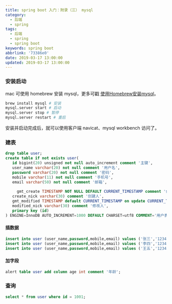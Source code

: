```yaml
---
title: spring boot 入门：附录（三） mysql
category:
  - 后端
  - spring
tags:
  - 后端
  - spring
  - spring boot
keywords: spring boot
abbrlink: '73386e0'
date: 2019-03-17 13:00:00
updated: 2019-03-17 13:00:00
---
```


### 安装启动
mac 可使用 homebrew 安装 mysql，更多可戳 [使用Homebrew安装mysql](https://www.jianshu.com/p/d3f7e7402449)。

```bash
brew install mysql # 安装
mysql.server start # 启动
mysql.server stop # 暂停
mysql.server restart # 重启
```

安装并启动完成后，就可以使用客户端 navicat、mysql workbench 访问了。

### 建表

```sql
drop table user;
create table if not exists user(
   id bigint(20) unsigned not null auto_increment comment '主键',
   user_name varchar(20) not null comment '用户名',
   password varchar(20) not null comment '密码',
   mobile varchar(11) not null comment '手机号',
   email varchar(50) not null comment '邮箱',
  
     gmt_create TIMESTAMP NOT NULL DEFAULT CURRENT_TIMESTAMP comment '创建时间',
   create_nick varchar(30) comment '创建人',
   gmt_modified TIMESTAMP default CURRENT_TIMESTAMP on update CURRENT_TIMESTAMP comment '修改时间',
   modified_nick varchar(30) comment '修改人',
   primary key (id)
) ENGINE=InnoDB AUTO_INCREMENT=1000 DEFAULT CHARSET=utf8 COMMENT='用户表';
```

#### 插数据

```sql
insert into user (user_name,password,mobile,email) values ('张三','123456','18888888888','zhangsan@test.com');
insert into user (user_name,password,mobile,email) values ('李四','123456','18888888888','lisi@test.com');
insert into user (user_name,password,mobile,email) values ('王五','123456','18888888888','wangwu@test.com');
```

#### 加字段

```sql
alert table user add column age int comment '年龄';
```

### 查询

```sql
select * from user where id = 1001;

```